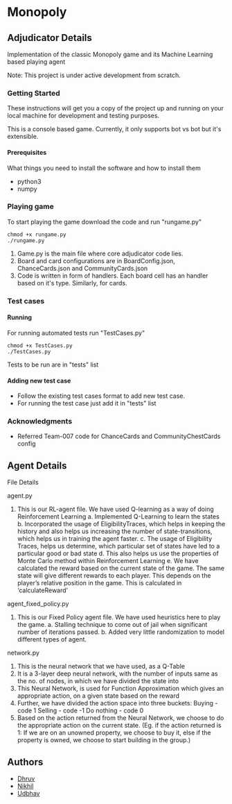 # Monopoly


## Adjudicator Details

Implementation of the classic Monopoly game and its Machine Learning based playing agent

Note: This project is under active development from scratch.

### Getting Started

These instructions will get you a copy of the project up and running on your local machine for development and testing purposes.

This is a console based game. Currently, it only supports bot vs bot but it's extensible.

#### Prerequisites

What things you need to install the software and how to install them

* python3
* numpy

### Playing game
To start playing the game download the code and run "rungame.py"
```
chmod +x rungame.py
./rungame.py
```

1. Game.py is the main file where core adjudicator code lies.
2. Board and card configurations are in BoardConfig.json, ChanceCards.json and CommunityCards.json
3. Code is written in form of handlers. Each board cell has an handler based on it's type. Similarly, for cards.


### Test cases

#### Running
For running automated tests run "TestCases.py"
```
chmod +x TestCases.py
./TestCases.py
```
Tests to be run are in "tests" list

#### Adding new test case
* Follow the existing test cases format to add new test case. 
* For running the test case just add it in "tests" list

### Acknowledgments
* Referred Team-007 code for ChanceCards and CommunityChestCards config


## Agent Details

File Details

agent.py
1. This is our RL-agent file. We have used Q-learning as a way of doing Reinforcement Learning
    a. Implemented Q-Learning to learn the states
    b. Incorporated the usage of EligibilityTraces, which helps in keeping the history and also helps us increasing the number of state-transitions, which helps us in training the agent faster. 
    c. The usage of Eligibility Traces, helps us determine, which particular set of states have led to a particular good or bad state
    d. This also helps us use the properties of Monte Carlo method within Reinforcement Learning 
    e. We have calculated the reward based on the current state of the game. The same state will give different rewards to each player. This depends on the player’s relative position in the game. This is calculated in ‘calculateReward’     

agent_fixed_policy.py
1. This is our Fixed Policy agent file. We have used heuristics here to play the game.
	a. Stalling technique to come out of jail when significant number of iterations passed.
	b. Added very little randomization to model different types of agent.


network.py
1. This is the neural network that we have used, as a Q-Table
2. It is a 3-layer deep neural network, with the number of inputs same as the no. of nodes, in which we have divided the state into
3. This Neural Network, is used for Function Approximation which gives an appropriate action, on a given state based on the reward
4. Further, we have divided the action space into three buckets:
    Buying - code 1
    Selling - code -1
    Do nothing - code 0
5. Based on the action returned from the Neural Network, we choose to do the appropriate action on the current state. (Eg. if the action returned is 1: If we are on an unowned property, we choose to buy it, else if the property is owned, we choose to start building in the group.)


## Authors
* [Dhruv](https://github.com/DhruvSuri)
* [Nikhil](https://github.com/nikhilsid)
* [Udbhav](https://github.com/udbhav-sharma)
